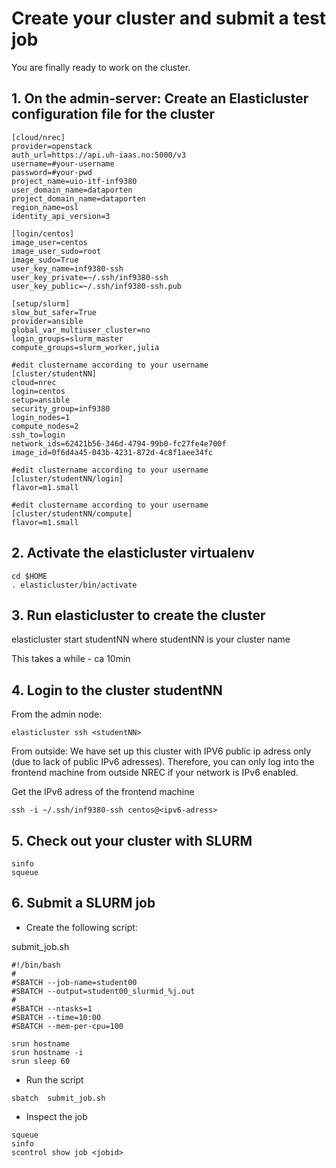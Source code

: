 Create your cluster and submit a test job
==========================================

You are finally ready to work on the cluster.


## 1. On the admin-server: Create an Elasticluster configuration file for the cluster

```
[cloud/nrec]
provider=openstack
auth_url=https://api.uh-iaas.no:5000/v3
username=#your-username
password=#your-pwd
project_name=uio-itf-inf9380
user_domain_name=dataporten
project_domain_name=dataporten
region_name=osl
identity_api_version=3

[login/centos]
image_user=centos
image_user_sudo=root
image_sudo=True
user_key_name=inf9380-ssh
user_key_private=~/.ssh/inf9380-ssh
user_key_public=~/.ssh/inf9380-ssh.pub

[setup/slurm]
slow_but_safer=True
provider=ansible
global_var_multiuser_cluster=no
login_groups=slurm_master
compute_groups=slurm_worker,julia

#edit clustername according to your username
[cluster/studentNN]
cloud=nrec
login=centos
setup=ansible
security_group=inf9380
login_nodes=1
compute_nodes=2
ssh_to=login
network_ids=62421b56-346d-4794-99b0-fc27fe4e700f
image_id=0f6d4a45-043b-4231-872d-4c8f1aee34fc

#edit clustername according to your username
[cluster/studentNN/login]
flavor=m1.small

#edit clustername according to your username
[cluster/studentNN/compute]
flavor=m1.small

```

## 2. Activate the elasticluster virtualenv
```
cd $HOME
. elasticluster/bin/activate
```

## 3. Run elasticluster to create the cluster
elasticluster start studentNN
where studentNN is your cluster name

This takes a while - ca 10min

## 4. Login to the cluster studentNN
From the admin node: 
```
elasticluster ssh <studentNN>
``` 

From outside:
We have set up this cluster with IPV6 public ip adress only (due to lack of public IPv6 adresses). 
Therefore, you can only log into the frontend machine from outside NREC if your network is IPv6 enabled.

Get the IPv6 adress of the frontend machine
```
ssh -i ~/.ssh/inf9380-ssh centos@<ipv6-adress>
```


## 5. Check out your cluster with SLURM
```
sinfo
squeue
```


## 6. Submit a SLURM job

* Create the following script:

submit_job.sh

``` 
#!/bin/bash
#
#SBATCH --job-name=student00
#SBATCH --output=student00_slurmid_%j.out
#
#SBATCH --ntasks=1
#SBATCH --time=10:00
#SBATCH --mem-per-cpu=100

srun hostname
srun hostname -i
srun sleep 60
```

* Run the script
```
sbatch  submit_job.sh
```

* Inspect the job
```
squeue
sinfo
scontrol show job <jobid>
```
